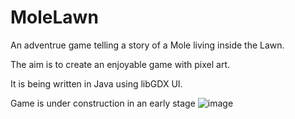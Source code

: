 # MoleLawn

An adventrue game telling a story of a Mole living inside the Lawn.

The aim is to create an enjoyable game with pixel art.

It is being written in Java using libGDX UI.

Game is under construction in an early stage
![image](https://github.com/user-attachments/assets/a5037872-49b2-45da-bf33-f62b46fdbeff)

